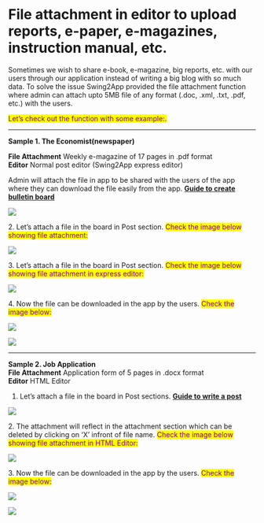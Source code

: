 # File attachment in editor to upload reports, e-paper, e-magazines, instruction manual, etc.

Sometimes we wish to share e-book, e-magazine, big reports, etc. with our users through our application instead of writing a big blog with so much data. To solve the issue Swing2App provided the file attachment function where admin can attach upto 5MB file of any format (.doc, .xml, .txt, .pdf, etc.) with the users.



<mark style="color:purple;">Let’s check out the function with some example:.</mark>&#x20;

***

**Sample 1. The Economist(newspaper)**

**File Attachment**   Weekly e-magazine of 17 pages in .pdf format\
**Editor**   Normal post editor (Swing2App express editor)



Admin will attach the file in app to be shared with the users of the app where they can download the file easily from the app. [**Guide to create bulletin board**](../appmanage/board/create-bulletinboard.md)

![](https://support.swing2app.com/wp-content/uploads/2020/08/Mag-%E2%80%93-1.png)

2\. Let’s attach a file in the board in Post section. <mark style="color:purple;">Check the image below showing file attachment:</mark>&#x20;

![](https://support.swing2app.com/wp-content/uploads/2020/08/Mag-2-%E2%80%93-1.png)

3\. Let’s attach a file in the board in Post section. <mark style="color:purple;">Check the image below showing file attachment in express editor:</mark>&#x20;

![](https://support.swing2app.com/wp-content/uploads/2020/08/Mag-2-%E2%80%93-2.png)

4\. Now the file can be downloaded in the app by the users. <mark style="color:purple;">Check the image below:</mark> <mark style="color:purple;"></mark>&#x20;

![](https://support.swing2app.com/wp-content/uploads/2020/08/Coup-2-%E2%80%93-2.png)

![](https://support.swing2app.com/wp-content/uploads/2020/08/Ecom-%E2%80%93-13.png)

***

**Sample 2. Job Application**\
**File Attachment**   Application form of 5 pages in .docx format\
**Editor**  HTML Editor



1. Let’s attach a file in the board in Post sections. [**Guide to write a post**](../appmanage/board/post-write.md)

![](https://support.swing2app.com/wp-content/uploads/2020/08/Mag-2-%E2%80%93-3.png)

2\. The attachment will reflect in the attachment section which can be deleted by clicking on ‘X’ infront of file name. <mark style="color:purple;">Check the image below showing file attachment in HTML Editor:</mark>&#x20;

![](https://support.swing2app.com/wp-content/uploads/2020/08/Mag-2-%E2%80%93-4.png)

3\. Now the file can be downloaded in the app by the users. <mark style="color:purple;">Check the image below:</mark>&#x20;

![](https://support.swing2app.com/wp-content/uploads/2020/08/Blog-%E2%80%93-1-1.png)

![](https://support.swing2app.com/wp-content/uploads/2020/08/Ecom-%E2%80%93-14.png)
